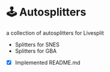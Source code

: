 # :joystick: Autosplitters

a collection of autosplitters for Livesplit

- Splitters for SNES
- Splitters for GBA

- [x] Implemented README.md
